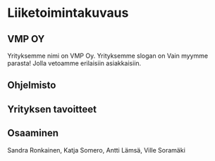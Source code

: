<h1> Liiketoimintakuvaus </h1>
<h2> VMP OY</h2>
Yrityksemme nimi on VMP Oy. Yrityksemme slogan on Vain myymme parasta! Jolla vetoamme erilaisiin asiakkaisiin.
<h2>Ohjelmisto</h2>
<h2>Yrityksen tavoitteet</h2>
<h2>Osaaminen</h2>



Sandra Ronkainen, Katja Somero, Antti Lämsä, Ville Soramäki